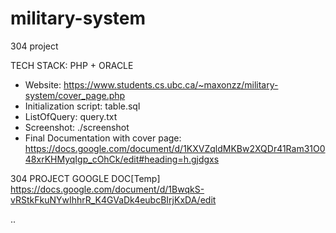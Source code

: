 # military-system
304 project

TECH STACK:  PHP + ORACLE
- Website: https://www.students.cs.ubc.ca/~maxonzz/military-system/cover_page.php
- Initialization script: table.sql
- ListOfQuery: query.txt
- Screenshot: ./screenshot
- Final Documentation with cover page:
https://docs.google.com/document/d/1KXVZqldMKBw2XQDr41Ram31O048xrKHMyqIgp_cOhCk/edit#heading=h.gjdgxs




304 PROJECT GOOGLE DOC[Temp]
https://docs.google.com/document/d/1BwqkS-vRStkFkuNYwIhhrR_K4GVaDk4eubcBIrjKxDA/edit






..
